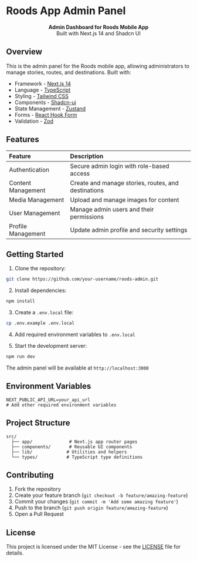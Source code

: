 # Roods App Admin Panel

<div align="center"><strong>Admin Dashboard for Roods Mobile App</strong></div>
<div align="center">Built with Next.js 14 and Shadcn UI</div>

## Overview

This is the admin panel for the Roods mobile app, allowing administrators to manage stories, routes, and destinations. Built with:

- Framework - [Next.js 14](https://nextjs.org/)
- Language - [TypeScript](https://www.typescriptlang.org)
- Styling - [Tailwind CSS](https://tailwindcss.com)
- Components - [Shadcn-ui](https://ui.shadcn.com)
- State Management - [Zustand](https://zustand-demo.pmnd.rs)
- Forms - [React Hook Form](https://react-hook-form.com)
- Validation - [Zod](https://zod.dev)

## Features

| Feature            | Description                                         |
| :----------------- | :-------------------------------------------------- |
| Authentication     | Secure admin login with role-based access           |
| Content Management | Create and manage stories, routes, and destinations |
| Media Management   | Upload and manage images for content                |
| User Management    | Manage admin users and their permissions            |
| Profile Management | Update admin profile and security settings          |

## Getting Started

1. Clone the repository:

```bash
git clone https://github.com/your-username/roods-admin.git
```

2. Install dependencies:

```bash
npm install
```

3. Create a `.env.local` file:

```bash
cp .env.example .env.local
```

4. Add required environment variables to `.env.local`

5. Start the development server:

```bash
npm run dev
```

The admin panel will be available at `http://localhost:3000`

## Environment Variables

```env
NEXT_PUBLIC_API_URL=your_api_url
# Add other required environment variables
```

## Project Structure

```
src/
  ├── app/              # Next.js app router pages
  ├── components/       # Reusable UI components
  ├── lib/             # Utilities and helpers
  └── types/           # TypeScript type definitions
```

## Contributing

1. Fork the repository
2. Create your feature branch (`git checkout -b feature/amazing-feature`)
3. Commit your changes (`git commit -m 'Add some amazing feature'`)
4. Push to the branch (`git push origin feature/amazing-feature`)
5. Open a Pull Request

## License

This project is licensed under the MIT License - see the [LICENSE](LICENSE) file for details.
